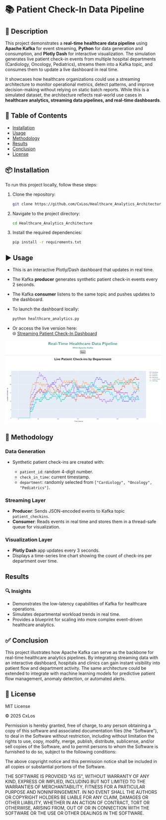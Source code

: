# 📚 Patient Check-In Data Pipeline

## 📝 Description

This project demonstrates a **real-time healthcare data pipeline** using **Apache Kafka** for event streaming, **Python** for data generation and consumption, and **Plotly Dash** for interactive visualization. The simulation generates live patient check-in events from multiple hospital departments (Cardiology, Oncology, Pediatrics), streams them into a Kafka topic, and consumes them to update a live dashboard in real time.  

It showcases how healthcare organizations could use a streaming architecture to monitor operational metrics, detect patterns, and improve decision-making without relying on static batch reports. While this is a simulated dataset, the architecture reflects real-world use cases in **healthcare analytics, streaming data pipelines, and real-time dashboards**.

## 📂 Table of Contents

- [Installation](#installation)
- [Usage](#usage)
- [Methodology](#methodology)
- [Results](#results)
- [Conclusion](#conclusion)
- [License](#license)

## 📦 Installation

To run this project locally, follow these steps:

1. Clone the repository:
    ```bash
    git clone https://github.com/CxLos/Healthcare_Analytics_Architecture
    ```
2. Navigate to the project directory:
    ```bash
    cd Healthcare_Analytics_Architecture
    ```
3. Install the required dependencies:
    ```bash
    pip install -r requirements.txt
    ```

## ▶️ Usage

- This is an interactive Plotly/Dash dashboard that updates in real time.  
- The Kafka **producer** generates synthetic patient check-in events every 2 seconds.  
- The Kafka **consumer** listens to the same topic and pushes updates to the dashboard. 

- To launch the dashboard locally:
    ```bash
    python healthcare_analytics.py
    ```

- Or access the live version here:  
  🌐 [Streaming Patient Check-In Dashboard]()

![Preview](./screenshots/224523.png)

## 🧪 Methodology

### Data Generation

- Synthetic patient check-ins are created with:

    - `patient_id`: random 4-digit number.
    - `check_in_time`: current timestamp.
    - `department`: randomly selected from `["Cardiology", "Oncology", "Pediatrics"]`.

### Streaming Layer

- **Producer**: Sends JSON-encoded events to Kafka topic `patient_checkins`.
- **Consumer**: Reads events in real time and stores them in a thread-safe queue for visualization.

### Visualization Layer

- **Plotly Dash** app updates every 3 seconds.
- Displays a time-series line chart showing the count of check-ins per department over time.

## Results

### 🔍 Insights

- Demonstrates the low-latency capabilities of Kafka for healthcare operations.
- Simulates departmental workload trends in real time.
- Provides a blueprint for scaling into more complex event-driven healthcare analytics.

## ✅ Conclusion

This project illustrates how Apache Kafka can serve as the backbone for real-time healthcare analytics pipelines. By integrating streaming data with an interactive dashboard, hospitals and clinics can gain instant visibility into patient flow and department activity. The same architecture could be extended to integrate with machine learning models for predictive patient flow management, anomaly detection, or automated alerts.

## 📄 License

MIT License

© 2025 CxLos

Permission is hereby granted, free of charge, to any person obtaining a copy
of this software and associated documentation files (the "Software"), to deal
in the Software without restriction, including without limitation the rights
to use, copy, modify, merge, publish, distribute, sublicense, and/or sell
copies of the Software, and to permit persons to whom the Software is
furnished to do so, subject to the following conditions:

The above copyright notice and this permission notice shall be included in all
copies or substantial portions of the Software.

THE SOFTWARE IS PROVIDED "AS IS", WITHOUT WARRANTY OF ANY KIND, EXPRESS OR
IMPLIED, INCLUDING BUT NOT LIMITED TO THE WARRANTIES OF MERCHANTABILITY,
FITNESS FOR A PARTICULAR PURPOSE AND NONINFRINGEMENT. IN NO EVENT SHALL THE
AUTHORS OR COPYRIGHT HOLDERS BE LIABLE FOR ANY CLAIM, DAMAGES OR OTHER
LIABILITY, WHETHER IN AN ACTION OF CONTRACT, TORT OR OTHERWISE, ARISING FROM,
OUT OF OR IN CONNECTION WITH THE SOFTWARE OR THE USE OR OTHER DEALINGS IN THE
SOFTWARE.